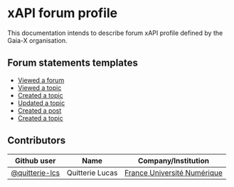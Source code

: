 # xAPI forum profile

This documentation intends to describe forum xAPI profile defined by the Gaia-X organisation.

## Forum statements templates

- [Viewed a forum](./profiles/forum/viewed_forum.md)
- [Viewed a topic](./profiles/forum/viewed_topic.md)
- [Created a topic](./profiles/forum/created_topic.md)
- [Updated a topic](./profiles/forum/updated_topic.md)
- [Created a post](./profiles/forum/viewed_forum.md)
- [Created a topic](./profiles/forum/viewed_forum.md)

## Contributors

| Github user  | Name            | Company/Institution         |
|----------------|-----------------|-----------------------------|
| [@quitterie-lcs](https://github.com/quitterie-lcs) | Quitterie Lucas | [France Université Numérique](https://www.france-universite-numerique.fr/en/) |